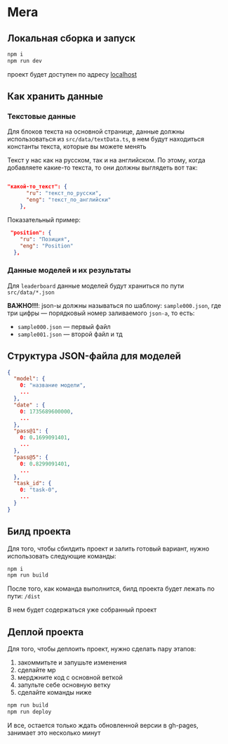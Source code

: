 # Mera

## Локальная сборка и запуск

```bash
npm i
npm run dev
```

проект будет доступен по адресу [localhost](http://localhost:5173/)


## Как хранить данные

### Текстовые данные 

Для блоков текста на основной странице, данные должны использоваться из `src/data/textData.ts`, в нем будут находиться константы текста, которые вы можете менять

Текст у нас как на русском, так и на английском. По этому, когда добавляете какие-то текста, то они должны выглядеть вот так:

```json

"какой-то_текст": {
      "ru": "текст_по_русски",
      "eng": "текст_по_английски"
    },
```

Показательный пример:

```json
 "position": {
    "ru": "Позиция",
    "eng": "Position"
  }, 
```

### Данные моделей и их результаты

Для `leaderboard` данные моделей будут храниться по пути `src/data/*.json`

**ВАЖНО!!!**: json-ы должны называться по шаблону: `sample000.json`, где три цифры — порядковый номер заливаемого `json-a`, то есть:

- `sample000.json` — первый файл
- `sample001.json` — второй файл
и тд


## Структура JSON-файла для моделей

```JSON
{
  "model": {
    0: "название модели",
    ...
  },
  "date" : {
    0: 1735689600000,
    ...
  },
  "pass@1": {
    0: 0.1699091401,
    ...
  },
  "pass@5": {
    0: 0.8299091401,
    ...
  },
  "task_id": {
    0: "task-0",
    ...
  }  
}
```

## Билд проекта

Для того, чтобы сбилдить проект и залить готовый вариант, нужно использовать следующие команды:

```bash
npm i
npm run build
```

После того, как команда выполнится, билд проекта будет лежать по пути: `/dist`

В нем будет содержаться уже собранный проект

## Деплой проекта

Для того, чтобы деплоить проект, нужно сделать пару этапов:

1) закоммитьте и запушьте изменения
2) сделайте мр
3) мерджните код с основной веткой
4) запульте себе основную ветку
5) сделайте команды ниже

```bash
npm run build
npm run deploy
```

И все, остается только ждать обновленной версии в gh-pages, занимает это несколько минут
